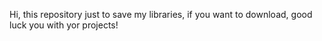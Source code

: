 Hi, this repository just to save my libraries, if you want to download, good luck you with yor projects!
